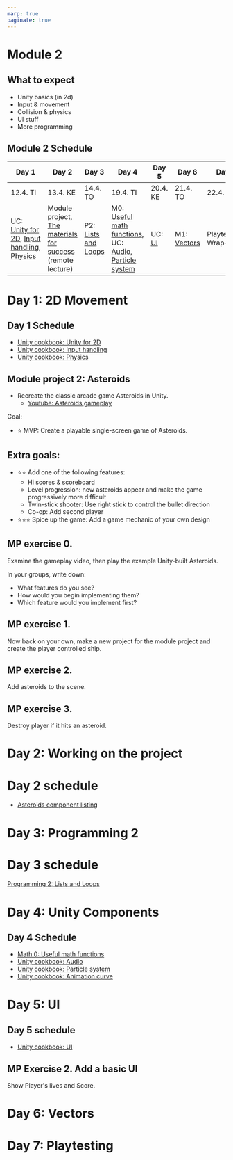```yaml
---
marp: true
paginate: true
---
```

<!-- headingDivider: 3 -->
<!-- class: default -->
# Module 2

## What to expect

* Unity basics (in 2d)
* Input & movement
* Collision & physics
* UI stuff
* More programming

## Module 2 Schedule

| Day 1 | Day 2 | Day 3 | Day 4 | Day 5 | Day 6 | Day 7 | 
|-------|-------|-------|-------|-------|-------|-------|
| 12.4. TI	| 13.4. KE	| 14.4. TO	| 19.4. TI	| 20.4. KE	| 21.4. TO | 22.4. PE | 
| UC: [Unity for 2D](unity-cookbook/2d.md), [Input handling](unity-cookbook/input-handling.md), [Physics](unity-cookbook/physics.md) | Module project, [The materials for success](https://www.businessoulu.com/en/events/game-team.html) (remote lecture) | P2: [Lists and Loops](programming/2-lists-loops.md) | M0: [Useful math functions](math/0-mathf.md), UC: [Audio](unity-cookbook/audio.md), [Particle system](unity-cookbook/particle-system.md) | UC:  [UI](unity-cookbook/UI.md) | M1: [Vectors](math/1-vectors.md) | Playtesting, Wrap-up |

# Day 1: 2D Movement

## Day 1 Schedule

* [Unity cookbook: Unity for 2D](unity-cookbook/2d.md)
* [Unity cookbook: Input handling](unity-cookbook/input-handling.md)
* [Unity cookbook: Physics](unity-cookbook/physics.md)

## Module project 2: Asteroids
<!-- _backgroundColor: lightgreen -->
*  Recreate the classic arcade game Asteroids in Unity.
     * [Youtube: Asteroids gameplay](https://www.youtube.com/watch?v=WYSupJ5r2zo)

Goal:
* ⭐ MVP: Create a playable single-screen game of Asteroids.
## Extra goals:
<!-- _backgroundColor: lightgreen -->
* ⭐⭐ Add one of the following features:
  * Hi scores & scoreboard
  * Level progression: new asteroids appear and make the game progressively more difficult
  * Twin-stick shooter: Use right stick to control the bullet direction
  * Co-op: Add second player
* ⭐⭐⭐ Spice up the game: Add a game mechanic of your own design


## MP exercise 0.
<!-- _backgroundColor: lightgreen -->
Examine the gameplay video, then play the example Unity-built Asteroids.

In your groups, write down:
* What features do you see? 
* How would you begin implementing them?
* Which feature would you implement first?

## MP exercise 1.
<!-- _backgroundColor: lightgreen -->

Now back on your own, make a new project for the module project and create the player controlled ship.

## MP exercise 2.
<!-- _backgroundColor: lightgreen -->

Add asteroids to the scene.

## MP exercise 3.
<!-- _backgroundColor: lightgreen -->

Destroy player if it hits an asteroid.

# Day 2: Working on the project

# Day 2 schedule

* [Asteroids component listing](asteroids-components.md)

# Day 3: Programming 2

# Day 3 schedule

[Programming 2: Lists and Loops](programming/2-lists-loops.md)

# Day 4: Unity Components

## Day 4 Schedule

  * [Math 0: Useful math functions](math/0-mathf.md)
  * [Unity cookbook: Audio](unity-cookbook/audio.md)
  * [Unity cookbook: Particle system](unity-cookbook/particle-system.md)
  * [Unity cookbook: Animation curve](unity-cookbook/animation-curve.md)

# Day 5: UI

## Day 5 schedule

  * [Unity cookbook: UI](unity-cookbook/UI.md)

## MP Exercise 2. Add a basic UI

Show Player's lives and Score.

# Day 6: Vectors



# Day 7: Playtesting

